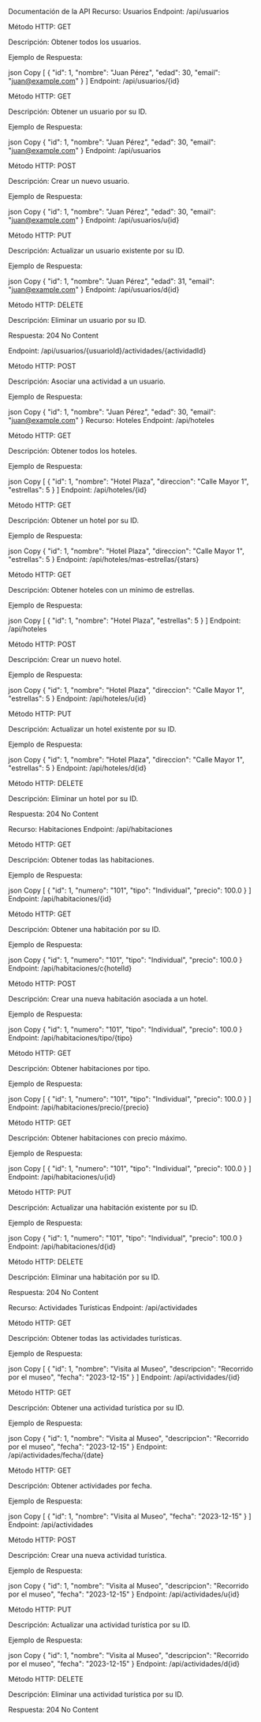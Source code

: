 Documentación de la API
Recurso: Usuarios
Endpoint: /api/usuarios

Método HTTP: GET

Descripción: Obtener todos los usuarios.

Ejemplo de Respuesta:

json
Copy
[
    {
        "id": 1,
        "nombre": "Juan Pérez",
        "edad": 30,
        "email": "juan@example.com"
    }
]
Endpoint: /api/usuarios/{id}

Método HTTP: GET

Descripción: Obtener un usuario por su ID.

Ejemplo de Respuesta:

json
Copy
{
    "id": 1,
    "nombre": "Juan Pérez",
    "edad": 30,
    "email": "juan@example.com"
}
Endpoint: /api/usuarios

Método HTTP: POST

Descripción: Crear un nuevo usuario.

Ejemplo de Respuesta:

json
Copy
{
    "id": 1,
    "nombre": "Juan Pérez",
    "edad": 30,
    "email": "juan@example.com"
}
Endpoint: /api/usuarios/u{id}

Método HTTP: PUT

Descripción: Actualizar un usuario existente por su ID.

Ejemplo de Respuesta:

json
Copy
{
    "id": 1,
    "nombre": "Juan Pérez",
    "edad": 31,
    "email": "juan@example.com"
}
Endpoint: /api/usuarios/d{id}

Método HTTP: DELETE

Descripción: Eliminar un usuario por su ID.

Respuesta: 204 No Content

Endpoint: /api/usuarios/{usuarioId}/actividades/{actividadId}

Método HTTP: POST

Descripción: Asociar una actividad a un usuario.

Ejemplo de Respuesta:

json
Copy
{
    "id": 1,
    "nombre": "Juan Pérez",
    "edad": 30,
    "email": "juan@example.com"
}
Recurso: Hoteles
Endpoint: /api/hoteles

Método HTTP: GET

Descripción: Obtener todos los hoteles.

Ejemplo de Respuesta:

json
Copy
[
    {
        "id": 1,
        "nombre": "Hotel Plaza",
        "direccion": "Calle Mayor 1",
        "estrellas": 5
    }
]
Endpoint: /api/hoteles/{id}

Método HTTP: GET

Descripción: Obtener un hotel por su ID.

Ejemplo de Respuesta:

json
Copy
{
    "id": 1,
    "nombre": "Hotel Plaza",
    "direccion": "Calle Mayor 1",
    "estrellas": 5
}
Endpoint: /api/hoteles/mas-estrellas/{stars}

Método HTTP: GET

Descripción: Obtener hoteles con un mínimo de estrellas.

Ejemplo de Respuesta:

json
Copy
[
    {
        "id": 1,
        "nombre": "Hotel Plaza",
        "estrellas": 5
    }
]
Endpoint: /api/hoteles

Método HTTP: POST

Descripción: Crear un nuevo hotel.

Ejemplo de Respuesta:

json
Copy
{
    "id": 1,
    "nombre": "Hotel Plaza",
    "direccion": "Calle Mayor 1",
    "estrellas": 5
}
Endpoint: /api/hoteles/u{id}

Método HTTP: PUT

Descripción: Actualizar un hotel existente por su ID.

Ejemplo de Respuesta:

json
Copy
{
    "id": 1,
    "nombre": "Hotel Plaza",
    "direccion": "Calle Mayor 1",
    "estrellas": 5
}
Endpoint: /api/hoteles/d{id}

Método HTTP: DELETE

Descripción: Eliminar un hotel por su ID.

Respuesta: 204 No Content

Recurso: Habitaciones
Endpoint: /api/habitaciones

Método HTTP: GET

Descripción: Obtener todas las habitaciones.

Ejemplo de Respuesta:

json
Copy
[
    {
        "id": 1,
        "numero": "101",
        "tipo": "Individual",
        "precio": 100.0
    }
]
Endpoint: /api/habitaciones/{id}

Método HTTP: GET

Descripción: Obtener una habitación por su ID.

Ejemplo de Respuesta:

json
Copy
{
    "id": 1,
    "numero": "101",
    "tipo": "Individual",
    "precio": 100.0
}
Endpoint: /api/habitaciones/c{hotelId}

Método HTTP: POST

Descripción: Crear una nueva habitación asociada a un hotel.

Ejemplo de Respuesta:

json
Copy
{
    "id": 1,
    "numero": "101",
    "tipo": "Individual",
    "precio": 100.0
}
Endpoint: /api/habitaciones/tipo/{tipo}

Método HTTP: GET

Descripción: Obtener habitaciones por tipo.

Ejemplo de Respuesta:

json
Copy
[
    {
        "id": 1,
        "numero": "101",
        "tipo": "Individual",
        "precio": 100.0
    }
]
Endpoint: /api/habitaciones/precio/{precio}

Método HTTP: GET

Descripción: Obtener habitaciones con precio máximo.

Ejemplo de Respuesta:

json
Copy
[
    {
        "id": 1,
        "numero": "101",
        "tipo": "Individual",
        "precio": 100.0
    }
]
Endpoint: /api/habitaciones/u{id}

Método HTTP: PUT

Descripción: Actualizar una habitación existente por su ID.

Ejemplo de Respuesta:

json
Copy
{
    "id": 1,
    "numero": "101",
    "tipo": "Individual",
    "precio": 100.0
}
Endpoint: /api/habitaciones/d{id}

Método HTTP: DELETE

Descripción: Eliminar una habitación por su ID.

Respuesta: 204 No Content

Recurso: Actividades Turísticas
Endpoint: /api/actividades

Método HTTP: GET

Descripción: Obtener todas las actividades turísticas.

Ejemplo de Respuesta:

json
Copy
[
    {
        "id": 1,
        "nombre": "Visita al Museo",
        "descripcion": "Recorrido por el museo",
        "fecha": "2023-12-15"
    }
]
Endpoint: /api/actividades/{id}

Método HTTP: GET

Descripción: Obtener una actividad turística por su ID.

Ejemplo de Respuesta:

json
Copy
{
    "id": 1,
    "nombre": "Visita al Museo",
    "descripcion": "Recorrido por el museo",
    "fecha": "2023-12-15"
}
Endpoint: /api/actividades/fecha/{date}

Método HTTP: GET

Descripción: Obtener actividades por fecha.

Ejemplo de Respuesta:

json
Copy
[
    {
        "id": 1,
        "nombre": "Visita al Museo",
        "fecha": "2023-12-15"
    }
]
Endpoint: /api/actividades

Método HTTP: POST

Descripción: Crear una nueva actividad turística.

Ejemplo de Respuesta:

json
Copy
{
    "id": 1,
    "nombre": "Visita al Museo",
    "descripcion": "Recorrido por el museo",
    "fecha": "2023-12-15"
}
Endpoint: /api/actividades/u{id}

Método HTTP: PUT

Descripción: Actualizar una actividad turística por su ID.

Ejemplo de Respuesta:

json
Copy
{
    "id": 1,
    "nombre": "Visita al Museo",
    "descripcion": "Recorrido por el museo",
    "fecha": "2023-12-15"
}
Endpoint: /api/actividades/d{id}

Método HTTP: DELETE

Descripción: Eliminar una actividad turística por su ID.

Respuesta: 204 No Content
